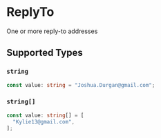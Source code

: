 # ReplyTo

One or more reply-to addresses


## Supported Types

### `string`

```typescript
const value: string = "Joshua.Durgan@gmail.com";
```

### `string[]`

```typescript
const value: string[] = [
  "Kylie13@gmail.com",
];
```

